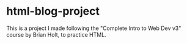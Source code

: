 # html-blog-project
This is a project I made following the "Complete Intro to Web Dev v3" course by Brian Holt, to practice HTML.
